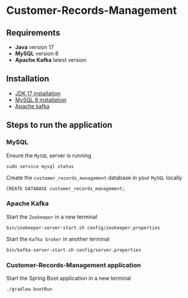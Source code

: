 # Customer-Records-Management

## Requirements

- **Java** version 17
- **MySQL** version 8
- **Apache Kafka** latest version

## Installation

- [JDK 17 installation](https://www.oracle.com/java/technologies/javase/jdk17-archive-downloads.html)
- [MySQL 8 installation](https://dev.mysql.com/doc/refman/8.0/en/installing.html)
- [Apache kafka](https://kafka.apache.org/quickstart)

## Steps to run the application

### MySQL

Ensure the `MySQL` server is running

```shell
sudo service mysql status
```

Create the `customer_records_management` database in your `MySQL` locally

```shell
CREATE DATABASE customer_records_management;
```

### Apache Kafka

Start the `Zookeeper` in a new terminal

```shell
bin/zookeeper-server-start.sh config/zookeeper.properties
```

Start the `Kafka broker` in another terminal

```shell
bin/kafka-server-start.sh config/server.properties
```

### Customer-Records-Management application

Start the Spring Boot application in a new terminal

```shell
./gradlew bootRun
```
